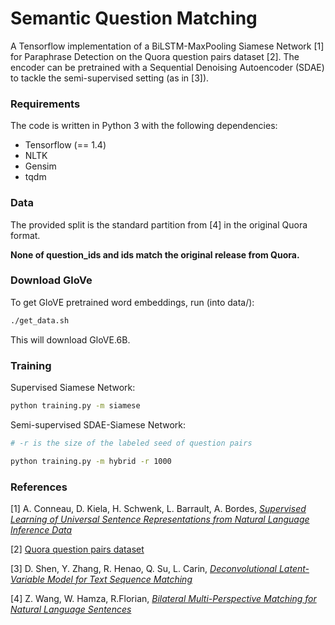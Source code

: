 Semantic Question Matching
====

A Tensorflow implementation of a BiLSTM-MaxPooling Siamese Network [1] for Paraphrase Detection on the Quora question pairs dataset [2]. The encoder can be pretrained with a Sequential Denoising Autoencoder (SDAE)
to tackle the semi-supervised setting (as in [3]).

### Requirements
The code is written in Python 3 with the following dependencies:

* Tensorflow (== 1.4)
* NLTK
* Gensim
* tqdm

### Data
The provided split is the standard partition from [4] in the original Quora format.

**None of question_ids and ids match the original release from Quora.**

### Download GloVe

To get GloVE pretrained word embeddings, run (into data/):
```bash
./get_data.sh
```
This will download GloVE.6B.

### Training
Supervised Siamese Network:
```bash
python training.py -m siamese
```
Semi-supervised SDAE-Siamese Network:
```bash
# -r is the size of the labeled seed of question pairs

python training.py -m hybrid -r 1000
```

### References

[1] A. Conneau, D. Kiela, H. Schwenk, L. Barrault, A. Bordes, [*Supervised Learning of Universal Sentence Representations from Natural Language Inference Data*](https://arxiv.org/abs/1705.02364)

[2] [Quora question pairs dataset](https://data.quora.com/First-Quora-Dataset-Release-Question-Pairs)

[3] D. Shen, Y. Zhang, R. Henao, Q. Su, L. Carin, [*Deconvolutional Latent-Variable Model for Text Sequence Matching*](https://arxiv.org/abs/1709.07109)

[4] Z. Wang, W. Hamza, R.Florian, [*Bilateral Multi-Perspective Matching for Natural Language Sentences*](https://arxiv.org/abs/1702.03814)